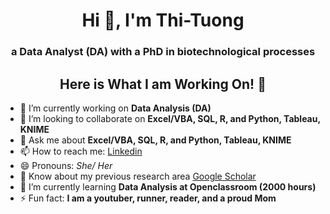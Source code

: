 <h1 align="center">Hi 👋, I'm Thi-Tuong</h1>
<h3 align="center">a Data Analyst (DA) with a PhD in biotechnological processes</h3>

<h2 align="center">Here is What I am Working On! 👋</h2>

- 🔭 I’m currently working on **Data Analysis (DA)**
- 👯 I’m looking to collaborate on **Excel/VBA, SQL, R, and Python, Tableau, KNIME**
- 💬 Ask me about **Excel/VBA, SQL, R, and Python, Tableau, KNIME**
- 📫 How to reach me: [Linkedin](linkedin.com/in/thi-tuong-le)
- 😄 Pronouns: *She/ Her*
- 📄 Know about my previous research area [Google Scholar](https://scholar.google.fr/citations?user=i3I1IxwAAAAJ&hl=fr&oi=sra)
- 🌱 I’m currently learning **Data Analysis at Openclassroom (2000 hours)**
- ⚡ Fun fact: **I am a youtuber, runner, reader, and a proud Mom**
